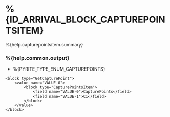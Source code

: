 # %{ID_ARRIVAL_BLOCK_CAPTUREPOINTSITEM}

%{help.capturepointsitem.summary}

### %{help.common.output}

-   %{PYRITE_TYPE_ENUM_CAPTUREPOINTS}

```
<block type="GetCapturePoint">
    <value name="VALUE-0">
        <block type="CapturePointsItem">
            <field name="VALUE-0">CapturePoints</field>
            <field name="VALUE-1">C1</field>
        </block>
    </value>
</block>
```